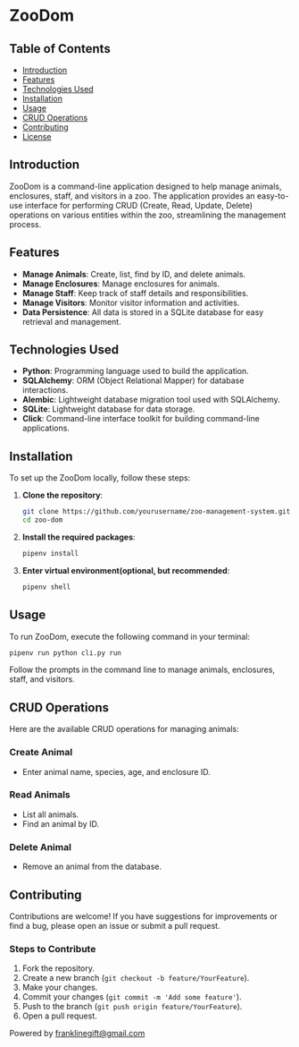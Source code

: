 # ZooDom

## Table of Contents

- [Introduction](#introduction)
- [Features](#features)
- [Technologies Used](#technologies-used)
- [Installation](#installation)
- [Usage](#usage)
- [CRUD Operations](#crud-operations)
- [Contributing](#contributing)
- [License](#license)

## Introduction

ZooDom is a command-line application designed to help manage animals, enclosures, staff, and visitors in a zoo. The application provides an easy-to-use interface for performing CRUD (Create, Read, Update, Delete) operations on various entities within the zoo, streamlining the management process.

## Features

- **Manage Animals**: Create, list, find by ID, and delete animals.
- **Manage Enclosures**: Manage enclosures for animals.
- **Manage Staff**: Keep track of staff details and responsibilities.
- **Manage Visitors**: Monitor visitor information and activities.
- **Data Persistence**: All data is stored in a SQLite database for easy retrieval and management.

## Technologies Used

- **Python**: Programming language used to build the application.
- **SQLAlchemy**: ORM (Object Relational Mapper) for database interactions.
- **Alembic**: Lightweight database migration tool used with SQLAlchemy.
- **SQLite**: Lightweight database for data storage.
- **Click**: Command-line interface toolkit for building command-line applications.

## Installation

To set up the ZooDom locally, follow these steps:

1. **Clone the repository**:
   ```bash
   git clone https://github.com/yourusername/zoo-management-system.git
   cd zoo-dom
   ```
2. **Install the required packages**:
   ```bash
   pipenv install
   ```
3. **Enter virtual environment(optional, but recommended**:
   ```bash
   pipenv shell
   ```

## Usage

To run ZooDom, execute the following command in your terminal:

```bash
pipenv run python cli.py run
```

Follow the prompts in the command line to manage animals, enclosures, staff, and visitors.

## CRUD Operations

Here are the available CRUD operations for managing animals:

### Create Animal

- Enter animal name, species, age, and enclosure ID.

### Read Animals

- List all animals.
- Find an animal by ID.

### Delete Animal

- Remove an animal from the database.

## Contributing

Contributions are welcome! If you have suggestions for improvements or find a bug, please open an issue or submit a pull request.

### Steps to Contribute

1. Fork the repository.
2. Create a new branch (`git checkout -b feature/YourFeature`).
3. Make your changes.
4. Commit your changes (`git commit -m 'Add some feature'`).
5. Push to the branch (`git push origin feature/YourFeature`).
6. Open a pull request.

Powered by franklinegift@gmail.com
